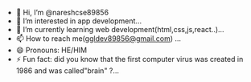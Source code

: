 - 👋 Hi, I’m @nareshcse89856
- 👀 I’m interested in app development...
- 🌱 I’m currently learning web development(html,css,js,react..)...
- 📫 How to reach me(ggldev89856@gmail.com) ...
- 😄 Pronouns: HE/HIM
- ⚡ Fun fact: did you know that the first computer virus was created in 1986 and was called"brain" ?...

<!---
nareshcse89856/nareshcse89856 is a ✨ special ✨ repository because its `README.md` (this file) appears on your GitHub profile.
You can click the Preview link to take a look at your changes.
--->
